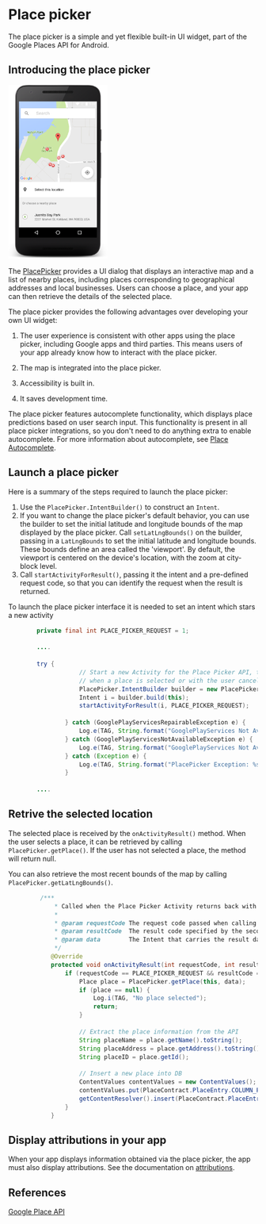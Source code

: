 # Place picker

The place picker is a simple and yet flexible built-in UI widget, part of the Google Places API for Android.

## Introducing the place picker

<img src="../screenshots/placepicker.png" width="200" height="350" alt="Image"/>


The [PlacePicker](https://developers.google.com/android/reference/com/google/android/gms/location/places/ui/PlacePicker) provides a UI dialog that displays an interactive map and a list of nearby places, including places corresponding to geographical addresses and local businesses. Users can choose a place, and your app can then retrieve the details of the selected place.

The place picker provides the following advantages over developing your own UI widget:

1. The user experience is consistent with other apps using the place picker, including Google apps and third parties. This means users of your app already know how to interact with the place picker.

2. The map is integrated into the place picker.
3. Accessibility is built in.
4. It saves development time.

The place picker features autocomplete functionality, which displays place predictions based on user search input. This functionality is present in all place picker integrations, so you don't need to do anything extra to enable autocomplete. For more information about autocomplete, see [Place Autocomplete](https://developers.google.com/places/android-api/autocomplete).

## Launch a place picker

Here is a summary of the steps required to launch the place picker:

1. Use the ```PlacePicker.IntentBuilder()``` to construct an ```Intent```.
2. If you want to change the place picker's default behavior, you can use the builder to set the initial latitude and longitude bounds of the map displayed by the place picker. Call ```setLatLngBounds()``` on the builder, passing in a ```LatLngBounds``` to set the initial latitude and longitude bounds. These bounds define an area called the 'viewport'. By default, the viewport is centered on the device's location, with the zoom at city-block level.
3. Call ```startActivityForResult()```, passing it the intent and a pre-defined request code, so that you can identify the request when the result is returned.


To launch the place picker interface it is needed to set an intent which stars a new activity  

```java
        private final int PLACE_PICKER_REQUEST = 1;

        ....

        try {
                    // Start a new Activity for the Place Picker API, this will trigger {@code #onActivityResult}
                    // when a place is selected or with the user cancels.
                    PlacePicker.IntentBuilder builder = new PlacePicker.IntentBuilder();
                    Intent i = builder.build(this);
                    startActivityForResult(i, PLACE_PICKER_REQUEST);

                } catch (GooglePlayServicesRepairableException e) {
                    Log.e(TAG, String.format("GooglePlayServices Not Available [%s]", e.getMessage()));
                } catch (GooglePlayServicesNotAvailableException e) {
                    Log.e(TAG, String.format("GooglePlayServices Not Available [%s]", e.getMessage()));
                } catch (Exception e) {
                    Log.e(TAG, String.format("PlacePicker Exception: %s", e.getMessage()));
                }

        ....
```  


## Retrive the selected location

The selected place is received by the ```onActivityResult()``` method. When the user selects a place, it can be retrieved  by calling ```PlacePicker.getPlace()```. If the user has not selected a place, the method will return null.

You can also retrieve the most recent bounds of the map by calling ```PlacePicker.getLatLngBounds()```.

```java
         /***
             * Called when the Place Picker Activity returns back with a selected place (or after canceling)
             *
             * @param requestCode The request code passed when calling startActivityForResult
             * @param resultCode  The result code specified by the second activity
             * @param data        The Intent that carries the result data.
             */
            @Override
            protected void onActivityResult(int requestCode, int resultCode, Intent data) {
                if (requestCode == PLACE_PICKER_REQUEST && resultCode == RESULT_OK) {
                    Place place = PlacePicker.getPlace(this, data);
                    if (place == null) {
                        Log.i(TAG, "No place selected");
                        return;
                    }

                    // Extract the place information from the API
                    String placeName = place.getName().toString();
                    String placeAddress = place.getAddress().toString();
                    String placeID = place.getId();

                    // Insert a new place into DB
                    ContentValues contentValues = new ContentValues();
                    contentValues.put(PlaceContract.PlaceEntry.COLUMN_PLACE_ID, placeID);
                    getContentResolver().insert(PlaceContract.PlaceEntry.CONTENT_URI, contentValues);
                }
            }
```


## Display attributions in your app

When your app displays information obtained via the place picker, the app must also display attributions. See the documentation on [attributions](https://developers.google.com/places/android-api/attributions).


## References
[Google Place API](https://developers.google.com/places/android-api/placepicker)